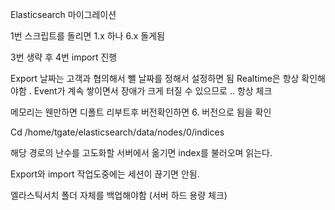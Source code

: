 Elasticsearch 마이그레이션

1번 스크립트를 돌리면 1.x 하나 6.x 돌게됨

3번 생략 후
4번 import 진행

Export 날짜는 고객과 협의해서 뺄 날짜를 정해서 설정하면 됨
Realtime은 항상 확인해야함 . Event가 계속 쌓이면서 장애가 크게 터질 수 있으므로 .. 항상 체크 

메모리는 웬만하면 디폴트
리부트후 버전확인하면 6. 버전으로 됨을 확인



Cd /home/tgate/elasticsearch/data/nodes/0/indices

해당 경로의 난수를 고도화할 서버에서 옮기면 index를 불러오며 읽는다.

Export와 import 작업도중에는 세션이 끊기면 안됨.

엘라스틱서치 폴더 자체를 백업해야함 (서버 하드 용량 체크)
